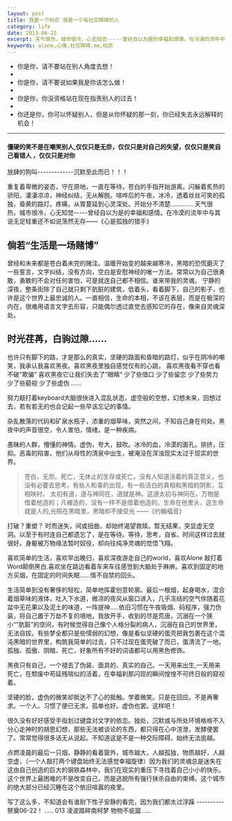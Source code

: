 ```yaml
---
layout: post
title: 我是一个码农 我是一个有社交障碍的人
category: life
date: 2013-06-22
excerpt: 天气很热，城市很冷，心无知觉-----曾经自以为是的幸福和感情。在冷漠的流年中与其说无足轻重还不如说荡然无存——《心是孤独的猎手》
keywords: alone,心情,社交障碍,me,码农
---
```


- 你是你，请不要站在别人角度去想！ 
- 
- 你是你，请不要说如果我是你该怎么做！
- 
- 你是你，你没资格站在现在指责别人的过去！
- 
- 你还是你，你可以怀疑别人，但是从你怀疑的那一刻，你已经失去永远解释的机会！
****
#### 僵硬的笑不是在嘲笑别人,仅仅只是无奈，仅仅只是对自己的失望，仅仅只是笑自己看错人 ，仅仅只是对你
放肆的狗叫-------------沉默至此而已！！！

重复着卑微的姿态，守在原地，一直在等待，苍白的手指开始游离。闪躲着炙热的骄阳，凄凄凉凉，神经纠结，无从解脱。喧哗后的午夜，冰冷，透着丝丝可笑的孤独，昏黄的路灯。疼痛，从胃蔓延到心灵深处。开始分不清楚.............
天气很热，城市很冷，心无知觉-----曾经自以为是的幸福和感情。在冷漠的流年中与其说无足轻重还不如说荡然无存——《心是孤独的猎手》

倘若“生活是一场赌博”
---
曾经和未来都是苍白着未完的赌注。温暖开始变的越来越寒冷，黑暗的恐慌磨灭了一些誓言，文字纠结，没有方向，空白是安慰神经的唯一方法。常常以为自己很勇敢，勇敢的不会对任何害怕，可是就连自己都不相信。谁来带我的灵魂。
宁静的深夜，整条街除了自己就只剩下肮脏的建筑，低着头，看着脚下，自己的影子，也许是这个世界上最忠诚的人。一直相信，生命的本相，不该在表层，而是在极深的内在，很难用语言文字去形容，只能偶尔透过直觉去感知它的存在，像来自灵魂深处。

时光荏苒，白驹过隙......
---
也许只有脚下的路，才是那么的真实，坚硬的路面和昏暗的路灯，似乎在阴冷的嘲笑，我承认我喜欢黑夜。喜欢黑夜里独自感觉仅有的心跳， 喜欢黑夜看不穿也看不破”欺骗” 喜欢黑夜它让我们失去了”眼睛“ 少了些借口 少了些留恋 少了些势力 少了些藐视 少了些虚伪 ......

努力敲打着keyboard大脑很快进入混乱状态，虚空般的空想，幻想未来，回想过去，若有若无的也会记起一些早该忘记的事情。

杂乱散落的代码和矿泉水瓶子，浓重的烟草味，突然之间，不知自己身在何处。黑夜中的声音很空，令人害怕，情绪，是一种疾病。

愚昧的人群，懵懂的神情。虚伪，夸大，鼓吹。冰冷的血，冷漠的面孔。排挤，压抑。恶毒的陷害。他们从母性的清泉中出生，被淹没在浑浊现实太过于现实的世界。
> 苍白，无奈。死亡，无休止的生存或死亡。没有人知道活着的真正意义，也没有必要去思考。有些人和事的出现，有一些洁白的真相和黑暗的阴影，互相映衬。
太初有道，道与神同在，道就是神。这道太初与神同在。万物是借着他造的；凡被造的，没有一样不是借着他造的。生命在他里头，这生命就是人的,光照在黑暗里，黑暗却不接受光 ——《约翰福音》

打破？重塑？ 时而迷失，间或扭曲，却始终渴望救赎。暂无结果，突显虚无空洞。以至于有时连自己都遗忘了，是在等待。等待，思考，自省。时间这样过去就很好。身躯被万物缘法暂时奴役，却向往纯净灵魂的觉悟飞翔。

喜欢简单的生活，喜欢早出晚归，喜欢深夜游走自己的world，喜欢Alone 敲打着Word颠倒黑白.喜欢坐在路边看着车来车往感觉到大脑处于麻痹。喜欢到固定的地方买烟，在固定的时间失眠......情不自禁的回头。

生活简单到没有奢侈的轻松，简单地挥霍创意轮廓。最后一根烟，起身喝水，混合着烟草味的液体，吐入下水道，微凉的夜风从窗口进入，几乎冻结的空气伴随着花盆中无花果以及泥土的味道，一阵提神.....依旧习惯在午夜吸烟、码程序，强力伪装，将自己置于万劫不复的境地，我放开手，收到的尽是荒唐，沉溺在一个狭小“”肮脏”的空间，有时候觉得自己像个人格分裂的病人，沉溺在自己的世界里，无法自拔。有些梦全都只是些懦弱的幻想，像是看似坚硬的蛋壳把我包裹在这个混沌黑暗的世界里，构筑我简单的过去，只不过现在蛋壳破了而已，蛋清流了一地。孤独、孤傲、阴暗、死亡，好象所有不好的词语都可以用黑色修饰。

  黑夜只有自己，一个褪去了伪装、面具的、真实的自己。一天用来出生,一天用来死亡，在颓废中苟延残喘似的活着，在幸福刹那闪现的瞬间惶惶不可终日般的窥视着。

坚硬的脸，虚伪的微笑却抵达不了心的抵触。学着微笑。只是在回应。不是再奢求。一个人。习惯了便已无求。孤单也好。虚伪也罢。这样吧！

很久没有好好感受手指划过键盘对文字的依恋。独处，沉默或与所处环境格格不入分心走神时的胡思幻想，那些无法被谈论的东西，都只得在心中渲泄，发酵便罢了。常常觉得很多话无从说起。不知道这是不是一种交际障碍，始终无法逾越。

 点燃凌晨的最后一只烟，静静的看着窗外，城市越大，人越孤独，物质越好，人越空虚，（一个人敲打两个键盘始终无法感觉幸福旋律）因为我们的灵魂总是迷失在这由自己创造的巨大的钢铁森林中，我们在现实的重压下寻找着自己小小的快乐。这个世界上最困难的不是改变自己，而是逃脱所有强行抹杀自由的束缚。这个城市的绝大部分已经沉睡在这个依旧喧嚣的夜里。

 写了这么多，不知道会有谁耐下性子安静的看完，因为我们都太过浮躁
----------祭奠06-22！
..... 013
凌波踏碎南柯梦 物物不疵窳 .....            
    